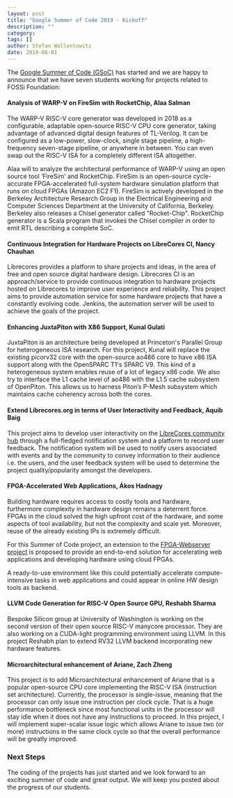 ```yaml
---
layout: post
title: "Google Summer of Code 2019 - Kickoff"
description: ""
category:
tags: []
author: Stefan Wallentowitz
date: 2019-06-01
---
```


The [Google Summer of Code
(GSoC)](https://summerofcode.withgoogle.com/) has started and we are
happy to announce that we have seven students working for projects
related to FOSSi Foundation:

#### Analysis of WARP-V on FireSim with RocketChip, Alaa Salman

The WARP-V RISC-V core generator was developed in 2018 as a
configurable, adaptable open-source RISC-V CPU core generator, taking
advantage of advanced digital design features of TL-Verilog. It can be
configured as a low-power, slow-clock, single stage pipeline, a
high-frequency seven-stage pipeline, or anywhere in between. You can
even swap out the RISC-V ISA for a completely different ISA
altogether.

Alaa will to analyze the architectural performance of WARP-V using an
open source tool ‘FireSim’ and RocketChip. FireSim is an open-source
cycle-accurate FPGA-accelerated full-system hardware simulation
platform that runs on cloud FPGAs (Amazon EC2 F1). FireSim is actively
developed in the Berkeley Architecture Research Group in the
Electrical Engineering and Computer Sciences Department at the
University of California, Berkeley. Berkeley also releases a Chisel
generator called "Rocket-Chip". RocketChip generator is a Scala
program that invokes the Chisel compiler in order to emit RTL
describing a complete SoC.

#### Continuous Integration for Hardware Projects on LibreCores CI, Nancy Chauhan

Librecores provides a platform to share projects and ideas, in the
area of free and open source digital hardware design. Librecores CI is
an approach/service to provide continuous integration to hardware
projects hosted on Librecores to improve user experience and
reliability. This project aims to provide automation service for some
hardware projects that have a constantly evolving code. Jenkins, the
automation server will be used to achieve the goals of the project.

#### Enhancing JuxtaPiton with X86 Support, Kunal Gulati

JuxtaPiton is an architecture being developed at Princeton's Parallel
Group for heterogeneous ISA research. For this project, Kunal will
replace the existing picorv32 core with the open-source ao486 core to
have x86 ISA support along with the OpenSPARC T1's SPARC V9. This kind
of a heterogeneous system enables reuse of a lot of legacy x86
code. We also try to interface the L1 cache level of ao486 with the
L1.5 cache subsystem of OpenPiton. This allows us to harness Piton’s
P-Mesh subsystem which maintains cache coherency across both the
cores.

#### Extend Librecores.org in terms of User Interactivity and Feedback, Aquib Baig

This project aims to develop user interactivity on the [LibreCores
community hub](https://librecores.org) through a full-fledged
notification system and a platform to record user feedback. The
notification system will be used to notify users associated with
events and by the community to convey information to their audience
i.e. the users, and the user feedback system will be used to determine
the project quality/popularity amongst the developers.

#### FPGA-Accelerated Web Applications, Ákos Hadnagy

Building hardware requires access to costly tools and hardware,
furthermore complexity in hardware design remains a deterrent
force. FPGAs in the cloud solved the high upfront cost of the
hardware, and some aspects of tool availability, but not the
complexity and scale yet. Moreover, reuse of the already existing IPs
is extremely difficult.

For this Summer of Code project, an extension to the [FPGA-Webserver
project](https://github.com/alessandrocomodi/fpga-webserver) is
proposed to provide an end-to-end solution for accelerating web
applications and developing hardware using cloud FPGAs.

A ready-to-use environment like this could potentially accelerate
compute-intensive tasks in web applications and could appear in online
HW design tools as backend.

#### LLVM Code Generation for RISC-V Open Source GPU, Reshabh Sharma

Bespoke Silicon group at University of Washington is working on the
second version of their open source RISC-V manycore processor. They
are also working on a CUDA-light programming environment using
LLVM. In this project Reshabh plan to extend RV32 LLVM backend
incorporating new hardware features.

#### Microarchitectural enhancement of Ariane, Zach Zheng

This project is to add Microarchitectural enhancement of Ariane that
is a popular open-source CPU core implementing the RISC-V ISA
(instruction set architecture). Currently, the processor is
single-issue, meaning that the processor can only issue one
instruction per clock cycle. That is a huge performance bottleneck
since most functional units in the processor will stay idle when it
does not have any instructions to proceed. In this project, I will
implement super-scalar issue logic which allows Ariane to issue two
(or more) instructions in the same clock cycle so that the overall
performance will be greatly improved.

### Next Steps

The coding of the projects has just started and we look forward to an
exciting summer of code and great output. We will keep you posted
about the progress of our students.
